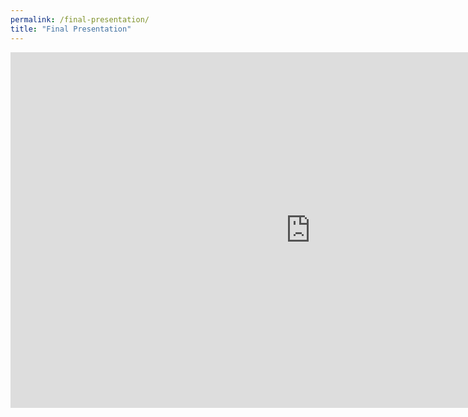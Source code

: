 ```yaml
---
permalink: /final-presentation/
title: "Final Presentation"
---
```


<iframe src="https://docs.google.com/presentation/d/e/2PACX-1vQ0JOXhbtBdpq0IuEQFyc13BFKKK5-DyZTJz3Ifu-bkBLtYb5MOAqNoEhiqVegQdw/pubembed?start=false&loop=false&delayms=10000" frameborder="0" width="960" height="569" allowfullscreen="true" mozallowfullscreen="true" webkitallowfullscreen="true"></iframe>